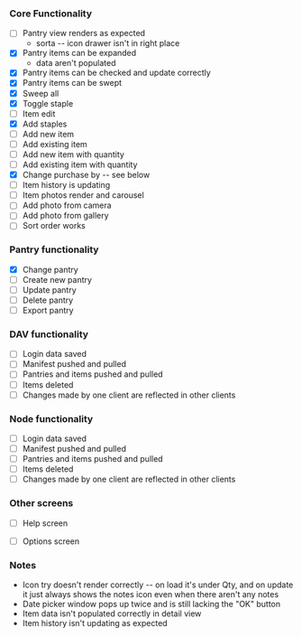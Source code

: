 ### Core Functionality

- [ ] Pantry view renders as expected
	- sorta -- icon drawer isn't in right place
- [x] Pantry items can be expanded
	- data aren't populated
- [x] Pantry items can be checked and update correctly
- [x] Pantry items can be swept
- [x] Sweep all
- [x] Toggle staple
- [ ] Item edit
- [x] Add staples
- [ ] Add new item
- [ ] Add existing item
- [ ] Add new item with quantity
- [ ] Add existing item with quantity
- [x] Change purchase by -- see below
- [ ] Item history is updating
- [ ] Item photos render and carousel
- [ ] Add photo from camera
- [ ] Add photo from gallery
- [ ] Sort order works

### Pantry functionality

- [x] Change pantry
- [ ] Create new pantry
- [ ] Update pantry
- [ ] Delete pantry
- [ ] Export pantry

### DAV functionality

- [ ] Login data saved
- [ ] Manifest pushed and pulled
- [ ] Pantries and items pushed and pulled
- [ ] Items deleted
- [ ] Changes made by one client are reflected in other clients

### Node functionality

- [ ] Login data saved
- [ ] Manifest pushed and pulled
- [ ] Pantries and items pushed and pulled
- [ ] Items deleted
- [ ] Changes made by one client are reflected in other clients

### Other screens

- [ ] Help screen
- [ ] Options screen


### Notes

- Icon try doesn't render correctly -- on load it's under Qty, and on update it just always shows the notes icon even when there aren't any notes
- Date picker window pops up twice and is still lacking the "OK" button
- Item data isn't populated correctly in detail view
- Item history isn't updating as expected
